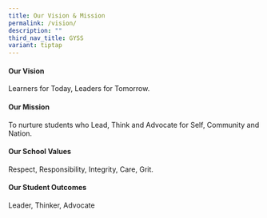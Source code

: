 ```yaml
---
title: Our Vision & Mission
permalink: /vision/
description: ""
third_nav_title: GYSS
variant: tiptap
---
```

<h4><strong>Our Vision</strong></h4>
<p>Learners for Today, Leaders for Tomorrow.</p>
<h4><strong>Our Mission</strong></h4>
<p>To nurture students who Lead, Think and Advocate for Self, Community and
Nation.</p>
<h4><strong>Our School Values</strong></h4>
<p>Respect, Responsibility, Integrity, Care, Grit.</p>
<h4><strong>Our Student Outcomes</strong></h4>
<p>Leader, Thinker, Advocate</p>